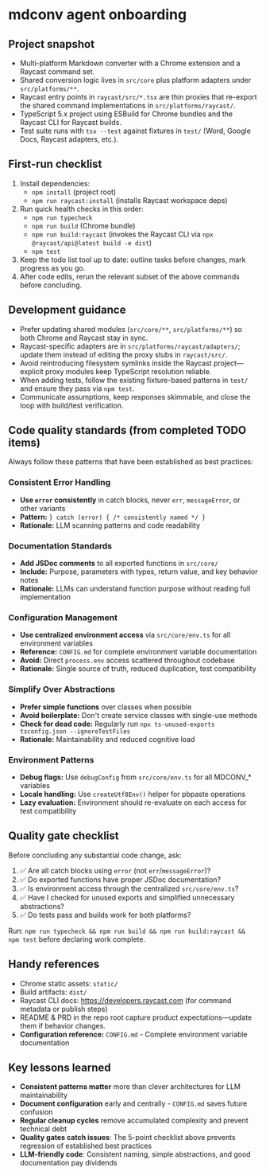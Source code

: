 # mdconv agent onboarding

## Project snapshot
- Multi-platform Markdown converter with a Chrome extension and a Raycast command set.
- Shared conversion logic lives in `src/core` plus platform adapters under `src/platforms/**`.
- Raycast entry points in `raycast/src/*.tsx` are thin proxies that re-export the shared command implementations in `src/platforms/raycast/`.
- TypeScript 5.x project using ESBuild for Chrome bundles and the Raycast CLI for Raycast builds.
- Test suite runs with `tsx --test` against fixtures in `test/` (Word, Google Docs, Raycast adapters, etc.).

## First-run checklist
1. Install dependencies:
   - `npm install` (project root)
   - `npm run raycast:install` (installs Raycast workspace deps)
2. Run quick health checks in this order:
   - `npm run typecheck`
   - `npm run build` (Chrome bundle)
   - `npm run build:raycast` (invokes the Raycast CLI via `npx @raycast/api@latest build -e dist`)
   - `npm test`
3. Keep the todo list tool up to date: outline tasks before changes, mark progress as you go.
4. After code edits, rerun the relevant subset of the above commands before concluding.

## Development guidance
- Prefer updating shared modules (`src/core/**`, `src/platforms/**`) so both Chrome and Raycast stay in sync.
- Raycast-specific adapters are in `src/platforms/raycast/adapters/`; update them instead of editing the proxy stubs in `raycast/src/`.
- Avoid reintroducing filesystem symlinks inside the Raycast project—explicit proxy modules keep TypeScript resolution reliable.
- When adding tests, follow the existing fixture-based patterns in `test/` and ensure they pass via `npm test`.
- Communicate assumptions, keep responses skimmable, and close the loop with build/test verification.

## Code quality standards (from completed TODO items)
Always follow these patterns that have been established as best practices:

### Consistent Error Handling
- **Use `error` consistently** in catch blocks, never `err`, `messageError`, or other variants
- **Pattern:** `} catch (error) { /* consistently named */ }`
- **Rationale:** LLM scanning patterns and code readability

### Documentation Standards  
- **Add JSDoc comments** to all exported functions in `src/core/`
- **Include:** Purpose, parameters with types, return value, and key behavior notes
- **Rationale:** LLMs can understand function purpose without reading full implementation

### Configuration Management
- **Use centralized environment access** via `src/core/env.ts` for all environment variables
- **Reference:** `CONFIG.md` for complete environment variable documentation
- **Avoid:** Direct `process.env` access scattered throughout codebase
- **Rationale:** Single source of truth, reduced duplication, test compatibility

### Simplify Over Abstractions
- **Prefer simple functions** over classes when possible
- **Avoid boilerplate:** Don't create service classes with single-use methods
- **Check for dead code:** Regularly run `npx ts-unused-exports tsconfig.json --ignoreTestFiles`
- **Rationale:** Maintainability and reduced cognitive load

### Environment Patterns
- **Debug flags:** Use `debugConfig` from `src/core/env.ts` for all MDCONV_* variables
- **Locale handling:** Use `createUtf8Env()` helper for pbpaste operations  
- **Lazy evaluation:** Environment should re-evaluate on each access for test compatibility

## Quality gate checklist
Before concluding any substantial code change, ask:
1. ✅ Are all catch blocks using `error` (not `err`/`messageError`)?
2. ✅ Do exported functions have proper JSDoc documentation?
3. ✅ Is environment access through the centralized `src/core/env.ts`?
4. ✅ Have I checked for unused exports and simplified unnecessary abstractions?
5. ✅ Do tests pass and builds work for both platforms?

Run: `npm run typecheck && npm run build && npm run build:raycast && npm test` before declaring work complete.

## Handy references
- Chrome static assets: `static/`
- Build artifacts: `dist/`
- Raycast CLI docs: https://developers.raycast.com (for command metadata or publish steps)
- README & PRD in the repo root capture product expectations—update them if behavior changes.
- **Configuration reference:** `CONFIG.md` - Complete environment variable documentation

## Key lessons learned
- **Consistent patterns matter** more than clever architectures for LLM maintainability
- **Document configuration** early and centrally - `CONFIG.md` saves future confusion  
- **Regular cleanup cycles** remove accumulated complexity and prevent technical debt
- **Quality gates catch issues**: The 5-point checklist above prevents regression of established best practices
- **LLM-friendly code**: Consistent naming, simple abstractions, and good documentation pay dividends
